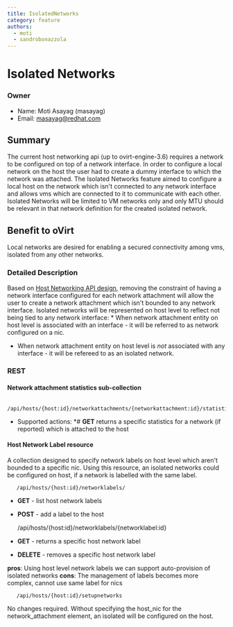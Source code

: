 ```yaml
---
title: IsolatedNetworks
category: feature
authors:
  - moti
  - sandrobonazzola
---
```


# Isolated Networks

### Owner

*   Name: Moti Asayag (masayag)
*   Email: masayag@redhat.com

## Summary

The current host networking api (up to ovirt-engine-3.6) requires a network to be configured on top of a network interface.
In order to configure a local network on the host the user had to create a dummy interface to which the network was attached.
The Isolated Networks feature aimed to configure a local host on the network which isn't connected to any network interface and allows vms which are connected to it to communicate with each other.
Isolated Networks will be limited to VM networks only and only MTU should be relevant in that network definition for the created isolated network.

## Benefit to oVirt

Local networks are desired for enabling a secured connectivity among vms, isolated from any other networks.

### Detailed Description

Based on [Host Networking API design](/develop/release-management/features/network/hostnetworkingapi.html), removing the constraint of having a network interface configured for each network attachment will allow the user to create a network attachment which isn't bounded to any network interface.
Isolated networks will be represented on host level to reflect not being tied to any network interface:
\* When network attachment entity on host level is associated with an interface - it will be referred to as network configured on a nic.

*   When network attachment entity on host level is *not* associated with any interface - it will be refereed to as an isolated network.

### REST

#### Network attachment statistics sub-collection

       /api/hosts/{host:id}/networkattachments/{networkattachment:id}/statistics

*   Supported actions:
    \*# **GET** returns a specific statistics for a network (if reported) which is attached to the host

#### Host Network Label resource

A collection designed to specify network labels on host level which aren't bounded to a specific nic.
Using this resource, an isolated networks could be configured on host, if a network is labelled with the same label.

       /api/hosts/{host:id}/networklabels/

*   **GET** - list host network labels
*   **POST** - add a label to the host

       /api/hosts/{host:id}/networklabels/{networklabel:id}

*   **GET** - returns a specific host network label
*   **DELETE** - removes a specific host network label

**pros**: Using host level network labels we can support auto-provision of isolated networks
**cons**: The management of labels becomes more complex, cannot use same label for nics

       /api/hosts/{host:id}/setupnetworks

No changes required. Without specifying the host_nic for the network_attachment element, an isolated will be configured on the host.

